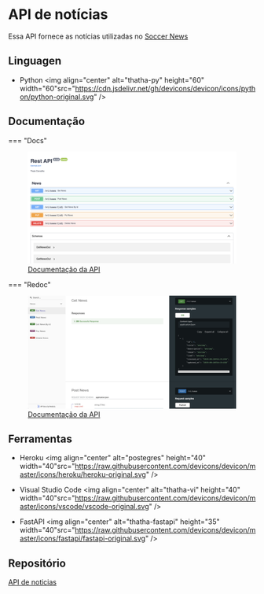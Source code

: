 # API de notícias

Essa API fornece as notícias utilizadas no [Soccer News](../projetos/SoccerNews.md)

## Linguagen

- Python <img align="center" alt="thatha-py" height="60" width="60"src="https://cdn.jsdelivr.net/gh/devicons/devicon/icons/python/python-original.svg" />

## Documentação

=== "Docs"
    <figure markdown>
        ![Print da tela de documentação da API](../img/RestAPI-docs.png)
        <figcaption>[Documentação da API](https://thais-restapi.herokuapp.com/docs)</figcaption>
    </figure>
=== "Redoc"
    <figure markdown>
        ![Print da tela de documentação da API](../img/RestAPI-redoc.png)
        <figcaption>[Documentação da API](https://thais-restapi.herokuapp.com/redoc)</figcaption>
    </figure>


## Ferramentas

- Heroku <img align="center" alt="postegres" height="40" width="40"src="https://raw.githubusercontent.com/devicons/devicon/master/icons/heroku/heroku-original.svg" />

- Visual Studio Code <img align="center" alt="thatha-vi" height="40" width="40"src="https://raw.githubusercontent.com/devicons/devicon/master/icons/vscode/vscode-original.svg" />

- FastAPI 	<img align="center" alt="thatha-fastapi" height="35" width="40"src="https://raw.githubusercontent.com/devicons/devicon/master/icons/fastapi/fastapi-original.svg" />

## Repositório

[API de noticias](https://github.com/thaisperlho/crud-fastapi)